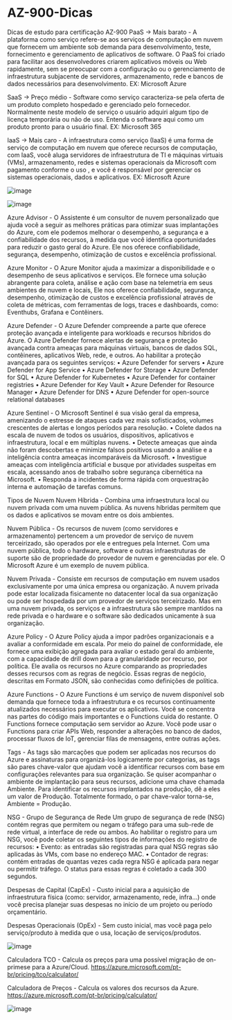 # AZ-900-Dicas
Dicas de estudo para certificação AZ-900
PaaS -> Mais barato - A plataforma como serviço refere-se aos serviços de computação em nuvem que fornecem um ambiente sob demanda para desenvolvimento, teste, fornecimento e gerenciamento de aplicativos de software. O PaaS foi criado para facilitar aos desenvolvedores criarem aplicativos móveis ou Web rapidamente, sem se preocupar com a configuração ou o gerenciamento de infraestrutura subjacente de servidores, armazenamento, rede e bancos de dados necessários para desenvolvimento. EX: Microsoft Azure

SaaS -> Preço médio - Software como serviço caracteriza-se pela oferta de um produto completo hospedado e gerenciado pelo fornecedor. Normalmente neste modelo de serviço o usuário adquiri algum tipo de licença temporária ou não de uso. Entenda o software aqui como um produto pronto para o usuário final. EX: Microsoft 365

IaaS -> Mais caro - A infraestrutura como serviço (IaaS) é uma forma de serviço de computação em nuvem que oferece recursos de computação, com IaaS, você aluga servidores de infraestrutura de TI e máquinas virtuais (VMs), armazenamento, redes e sistemas operacionais da Microsoft com pagamento conforme o uso , e você é responsável por gerenciar os sistemas operacionais, dados e aplicativos. EX: Microsoft Azure

![image](https://user-images.githubusercontent.com/54695088/175796637-0252d0bc-0bc0-4d5a-9b5b-f521864fd23c.png)

![image](https://user-images.githubusercontent.com/54695088/175796632-33dcad75-d5d4-404e-8565-30fda3947e50.png)

Azure Advisor - O Assistente é um consultor de nuvem personalizado que ajuda você a seguir as melhores práticas para otimizar suas implantações do Azure, com ele podemos  melhorar o desempenho, a segurança e a confiabilidade dos recursos, à medida que você identifica oportunidades para reduzir o gasto geral do Azure. Ele nos oferece confiabilidade, segurança, desempenho, otimização de custos e excelência profissional.

Azure Monitor - O Azure Monitor ajuda a maximizar a disponibilidade e o desempenho de seus aplicativos e serviços. Ele fornece uma solução abrangente para coleta, análise e ação com base na telemetria em seus ambientes de nuvem e locais, Ele nos oferece confiabilidade, segurança, desempenho, otimização de custos e excelência profissional através de coleta de métricas, com ferramentas de logs, traces e dashboards, como: Eventhubs, Grafana e Contêiners. 

Azure Defender - O Azure Defender compreende a parte que oferece proteção avançada e inteligente para workloads e recursos híbridos do Azure. O Azure Defender fornece alertas de segurança e proteção avançada contra ameaças para máquinas virtuais, bancos de dados SQL, contêineres, aplicativos Web, rede, e outros. Ao habilitar a proteção avançada para os seguintes serviços:
• Azure Defender for servers
• Azure Defender for App Service
• Azure Defender for Storage
• Azure Defender for SQL
• Azure Defender for Kubernetes
• Azure Defender for container registries
• Azure Defender for Key Vault
• Azure Defender for Resource Manager
• Azure Defender for DNS
• Azure Defender for open-source relational databases

Azure Sentinel - O Microsoft Sentinel é sua visão geral da empresa, amenizando o estresse de ataques cada vez mais sofisticados, volumes crescentes de alertas e longos períodos para resolução.
	• Colete dados na escala de nuvem de todos os usuários, dispositivos, aplicativos e infraestrutura, local e em múltiplas nuvens.
	• Detecte ameaças que ainda não foram descobertas e minimize falsos positivos usando a análise e a inteligência contra ameaças incomparáveis da Microsoft.
	• Investigue ameaças com inteligência artificial e busque por atividades suspeitas em escala, acessando anos de trabalho sobre segurança cibernética na Microsoft.
	• Responda a incidentes de forma rápida com orquestração interna e automação de tarefas comuns.

Tipos de Nuvem
Nuvem Híbrida - Combina uma infraestrutura local ou nuvem privada com uma nuvem pública. As nuvens híbridas permitem que os dados e aplicativos se movam entre os dois ambientes.

Nuvem Pública - Os recursos de nuvem (como servidores e armazenamento) pertencem a um provedor de serviço de nuvem terceirizado, são operados por ele e entregues pela Internet. Com uma nuvem pública, todo o hardware, software e outras infraestruturas de suporte são de propriedade do provedor de nuvem e gerenciadas por ele. O Microsoft Azure é um exemplo de nuvem pública.

Nuvem Privada - Consiste em recursos de computação em nuvem usados exclusivamente por uma única empresa ou organização. A nuvem privada pode estar localizada fisicamente no datacenter local da sua organização ou pode ser hospedada por um provedor de serviços terceirizado. Mas em uma nuvem privada, os serviços e a infraestrutura são sempre mantidos na rede privada e o hardware e o software são dedicados unicamente à sua organização.

Azure Policy - O Azure Policy ajuda a impor padrões organizacionais e a avaliar a conformidade em escala. Por meio do painel de conformidade, ele fornece uma exibição agregada para avaliar o estado geral do ambiente, com a capacidade de drill down para a granularidade por recurso, por política. Ele avalia os recursos no Azure comparando as propriedades desses recursos com as regras de negócio. Essas regras de negócio, descritas em Formato JSON, são conhecidas como definições de política.

Azure Functions - O Azure Functions é um serviço de nuvem disponível sob demanda que fornece toda a infraestrutura e os recursos continuamente atualizados necessários para executar os aplicativos. Você se concentra nas partes do código mais importantes e o Functions cuida do restante. O Functions fornece computação sem servidor ao Azure. Você pode usar o Functions para criar APIs Web, responder a alterações no banco de dados, processar fluxos de IoT, gerenciar filas de mensagens, entre outras ações.

Tags - As tags são marcações que podem ser aplicadas nos recursos do Azure e assinaturas para organizá-los logicamente por categorias, as tags são pares chave-valor que ajudam você a identificar recursos com base em configurações relevantes para sua organização. Se quiser acompanhar o ambiente de implantação para seus recursos, adicione uma chave chamada Ambiente. Para identificar os recursos implantados na produção, dê a eles um valor de Produção. Totalmente formado, o par chave-valor torna-se, Ambiente = Produção.

NSG - Grupo de Segurança de Rede
Um grupo de segurança de rede (NSG) contém regras que permitem ou negam o tráfego para uma sub-rede de rede virtual, a interface de rede ou ambos.  Ao habilitar o registro para um NSG, você pode coletar os seguintes tipos de informações do registro de recursos:
	• Evento: as entradas são registradas para qual NSG regras são aplicadas às VMs, com base no endereço MAC.
	• Contador de regras: contém entradas de quantas vezes cada regra NSG é aplicada para negar ou permitir tráfego. O status para essas regras é coletado a cada 300 segundos.


Despesas de Capital (CapEx) - Custo inicial para a aquisição de infraestrutura física (como: servidor, armazenamento, rede, infra...) onde você precisa planejar suas despesas no início de um projeto ou período orçamentário.

Despesas Operacionais (OpEx) - Sem custo inicial, mas você paga pelo serviço/produto à medida que o usa, locação de serviços/produtos.

![image](https://user-images.githubusercontent.com/54695088/175796624-9c26ba86-16f3-4ab6-aff1-59bfc90721b1.png)


Calculadora TCO - Calcula os preços para uma possível migração de on-primese para a Azure/Cloud.
https://azure.microsoft.com/pt-br/pricing/tco/calculator/

Calculadora de Preços - Calcula os valores dos recursos da Azure.
https://azure.microsoft.com/pt-br/pricing/calculator/


![image](https://user-images.githubusercontent.com/54695088/175796863-06215e4b-7eb3-4c67-aee6-999954368845.png)


